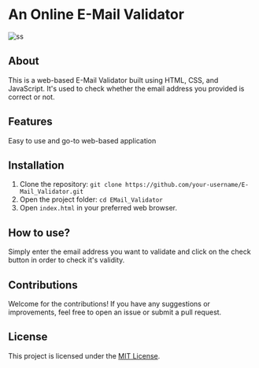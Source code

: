 # An Online E-Mail Validator 

![ss](https://github.com/user-attachments/assets/7acbdc5a-f031-41a4-b894-07d6c621fd8f)


## About 

This is a web-based E-Mail Validator built using HTML, CSS, and JavaScript. It's used to check whether the email address you provided is correct or not.

## Features  

Easy to use and go-to web-based application

## Installation 

1. Clone the repository: `git clone https://github.com/your-username/E-Mail_Validator.git`
2. Open the project folder: `cd EMail_Validator`
3. Open `index.html` in your preferred web browser.

## How to use?

Simply enter the email address you want to validate and click on the check button in order to check it's validity.

## Contributions

Welcome for the contributions! If you have any suggestions or improvements, feel free to open an issue or submit a pull request.

## License

This project is licensed under the [MIT License](LICENSE).
